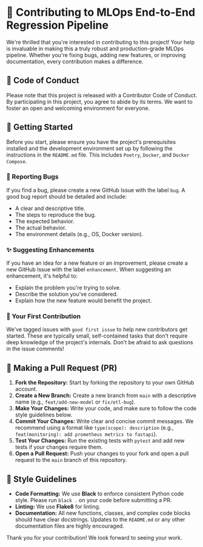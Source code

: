# 🤝 Contributing to MLOps End-to-End Regression Pipeline

We're thrilled that you're interested in contributing to this project! Your help is invaluable in making this a truly robust and production-grade MLOps pipeline. Whether you're fixing bugs, adding new features, or improving documentation, every contribution makes a difference.

## 📜 Code of Conduct

Please note that this project is released with a Contributor Code of Conduct. By participating in this project, you agree to abide by its terms. We want to foster an open and welcoming environment for everyone.

## 🚀 Getting Started

Before you start, please ensure you have the project's prerequisites installed and the development environment set up by following the instructions in the `README.md` file. This includes `Poetry`, `Docker`, and `Docker Compose`.

### 🐞 Reporting Bugs

If you find a bug, please create a new GitHub Issue with the label `bug`. A good bug report should be detailed and include:

* A clear and descriptive title.
* The steps to reproduce the bug.
* The expected behavior.
* The actual behavior.
* The environment details (e.g., OS, Docker version).

### ✨ Suggesting Enhancements

If you have an idea for a new feature or an improvement, please create a new GitHub Issue with the label `enhancement`. When suggesting an enhancement, it's helpful to:

* Explain the problem you're trying to solve.
* Describe the solution you've considered.
* Explain how the new feature would benefit the project.

### 📝 Your First Contribution

We've tagged issues with `good first issue` to help new contributors get started. These are typically small, self-contained tasks that don't require deep knowledge of the project's internals. Don't be afraid to ask questions in the issue comments!

## 🔧 Making a Pull Request (PR)

1.  **Fork the Repository:** Start by forking the repository to your own GitHub account.
2.  **Create a New Branch:** Create a new branch from `main` with a descriptive name (e.g., `feat/add-new-model` or `fix/etl-bug`).
3.  **Make Your Changes:** Write your code, and make sure to follow the code style guidelines below.
4.  **Commit Your Changes:** Write clear and concise commit messages. We recommend using a format like `type(scope): description` (e.g., `feat(monitoring): add prometheus metrics to fastapi`).
5.  **Test Your Changes:** Run the existing tests with `pytest` and add new tests if your changes require them.
6.  **Open a Pull Request:** Push your changes to your fork and open a pull request to the `main` branch of this repository.

## 📏 Style Guidelines

* **Code Formatting:** We use **Black** to enforce consistent Python code style. Please run `black .` on your code before submitting a PR.
* **Linting:** We use **Flake8** for linting.
* **Documentation:** All new functions, classes, and complex code blocks should have clear docstrings. Updates to the `README.md` or any other documentation files are highly encouraged.

Thank you for your contribution! We look forward to seeing your work.